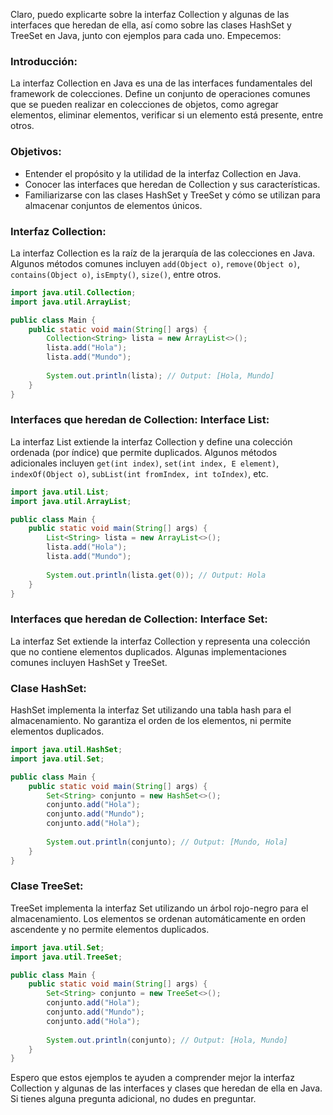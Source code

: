 Claro, puedo explicarte sobre la interfaz Collection y algunas de las interfaces que heredan de ella, así como sobre las clases HashSet y TreeSet en Java, junto con ejemplos para cada uno. Empecemos:

### Introducción:
La interfaz Collection en Java es una de las interfaces fundamentales del framework de colecciones. Define un conjunto de operaciones comunes que se pueden realizar en colecciones de objetos, como agregar elementos, eliminar elementos, verificar si un elemento está presente, entre otros.

### Objetivos:
- Entender el propósito y la utilidad de la interfaz Collection en Java.
- Conocer las interfaces que heredan de Collection y sus características.
- Familiarizarse con las clases HashSet y TreeSet y cómo se utilizan para almacenar conjuntos de elementos únicos.

### Interfaz Collection:
La interfaz Collection es la raíz de la jerarquía de las colecciones en Java. Algunos métodos comunes incluyen `add(Object o)`, `remove(Object o)`, `contains(Object o)`, `isEmpty()`, `size()`, entre otros.

```java
import java.util.Collection;
import java.util.ArrayList;

public class Main {
    public static void main(String[] args) {
        Collection<String> lista = new ArrayList<>();
        lista.add("Hola");
        lista.add("Mundo");
        
        System.out.println(lista); // Output: [Hola, Mundo]
    }
}
```

### Interfaces que heredan de Collection: Interface List:
La interfaz List extiende la interfaz Collection y define una colección ordenada (por índice) que permite duplicados. Algunos métodos adicionales incluyen `get(int index)`, `set(int index, E element)`, `indexOf(Object o)`, `subList(int fromIndex, int toIndex)`, etc.

```java
import java.util.List;
import java.util.ArrayList;

public class Main {
    public static void main(String[] args) {
        List<String> lista = new ArrayList<>();
        lista.add("Hola");
        lista.add("Mundo");
        
        System.out.println(lista.get(0)); // Output: Hola
    }
}
```

### Interfaces que heredan de Collection: Interface Set:
La interfaz Set extiende la interfaz Collection y representa una colección que no contiene elementos duplicados. Algunas implementaciones comunes incluyen HashSet y TreeSet.

### Clase HashSet:
HashSet implementa la interfaz Set utilizando una tabla hash para el almacenamiento. No garantiza el orden de los elementos, ni permite elementos duplicados.

```java
import java.util.HashSet;
import java.util.Set;

public class Main {
    public static void main(String[] args) {
        Set<String> conjunto = new HashSet<>();
        conjunto.add("Hola");
        conjunto.add("Mundo");
        conjunto.add("Hola");
        
        System.out.println(conjunto); // Output: [Mundo, Hola]
    }
}
```

### Clase TreeSet:
TreeSet implementa la interfaz Set utilizando un árbol rojo-negro para el almacenamiento. Los elementos se ordenan automáticamente en orden ascendente y no permite elementos duplicados.

```java
import java.util.Set;
import java.util.TreeSet;

public class Main {
    public static void main(String[] args) {
        Set<String> conjunto = new TreeSet<>();
        conjunto.add("Hola");
        conjunto.add("Mundo");
        conjunto.add("Hola");
        
        System.out.println(conjunto); // Output: [Hola, Mundo]
    }
}
```

Espero que estos ejemplos te ayuden a comprender mejor la interfaz Collection y algunas de las interfaces y clases que heredan de ella en Java. Si tienes alguna pregunta adicional, no dudes en preguntar.